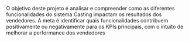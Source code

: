 O objetivo deste projeto é analisar e compreender como as diferentes
funcionalidades do sistema Casting impactam os resultados dos vendedores. A
meta é identificar quais funcionalidades contribuem positivamente ou
negativamente para os KPIs principais, com o intuito de melhorar a performance
dos vendedores
